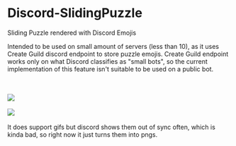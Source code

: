 # Discord-SlidingPuzzle
Sliding Puzzle rendered with Discord Emojis

Intended to be used on small amount of servers (less than 10), as it uses Create Guild discord endpoint to store puzzle emojis.
Create Guild endpoint works only on what Discord classifies as "small bots", so the current implementation of this feature isn't suitable to be used on a public bot.

<br><br>
<img src="https://cdn.discordapp.com/attachments/282208855289495554/688797462219063321/puzzle2.gif">
<br><br>
<img src="https://cdn.discordapp.com/attachments/282208855289495554/688793193709699132/puzzle.png">
<br><br>
It does support gifs but discord shows them out of sync often, which is kinda bad, so right now it just turns them into pngs.
